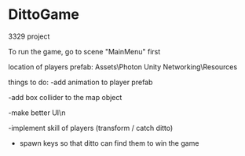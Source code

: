 # DittoGame
3329 project

To run the game, go to scene "MainMenu" first

location of players prefab:
Assets\Photon Unity Networking\Resources

things to do:
-add animation to player prefab

-add box collider to the map object

-make better UI\n

-implement skill of players (transform / catch ditto)

- spawn keys so that ditto can find them to win the game
